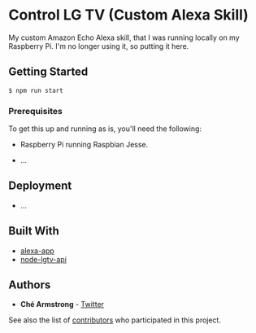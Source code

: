 # Control LG TV (Custom Alexa Skill)

My custom Amazon Echo Alexa skill, that I was running locally on my Raspberry Pi. I'm no longer using it, so putting it here.

## Getting Started

```$ npm run start```

### Prerequisites

To get this up and running as is, you'll need the following:

- Raspberry Pi running Raspbian Jesse.

* ...

## Deployment

* ...

## Built With

* [alexa-app](https://github.com/alexa-js/alexa-app)
* [node-lgtv-api](https://github.com/timmson/node-lgtv-api)

## Authors

* **Ché Armstrong** - [Twitter](https://twitter.com/CheArmtrong)

See also the list of [contributors](https://github.com/your/project/contributors) who participated in this project.
